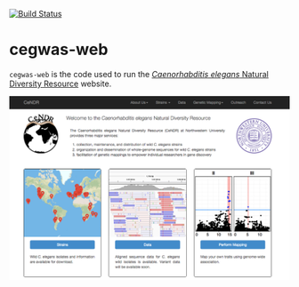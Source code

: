 [![Build Status](https://travis-ci.org/danielecook/Rdatastore.svg?branch=master)](https://travis-ci.org/danielecook/Rdatastore)

# cegwas-web

`cegwas-web` is the code used to run the [_Caenorhabditis elegans_ Natural Diversity Resource](http://www.elegansvariation.org) website.

![cendr website](cendr/static/img/main/screenshot.png)
